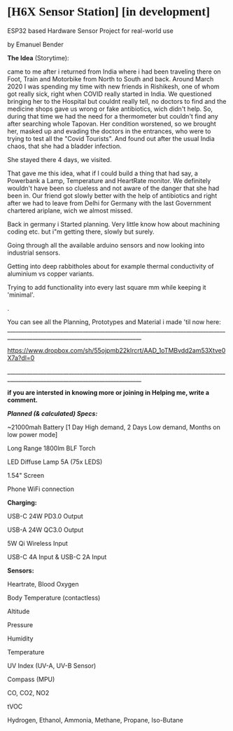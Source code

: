 
<h1 style="font-family:verdana;">[H6X Sensor Station] [in development]</h1>
ESP32 based Hardware Sensor Project for real-world use
<p>by Emanuel Bender

<p><b>The Idea</b> (Storytime):<p/>

<p>
came to me after i returned from India where i had been traveling there on Foot, Train and Motorbike from North to South and back. 
Around March 2020 I was spending my time with new friends in Rishikesh, one of whom got really sick, right when COVID really started in India.
We questioned bringing her to the Hospital but couldnt really tell, no doctors to find and the medicine shops gave us wrong or fake antibiotics, wich didn't help.
So, during that time we had the need for a thermometer but couldn't find any after searching whole Tapovan.
Her condition worstened, so we brought her, masked up and evading the doctors in the entrances, who were to trying to test all the "Covid Tourists".
And found out after the usual India chaos, that she had a bladder infection. 
<p>She stayed there 4 days, we visited.
<p>That gave me this idea, what if I could build a thing that had say, a Powerbank a Lamp, Temperature and HeartRate monitor.
We definitely wouldn't have been so clueless and not aware of the danger that she had been in.
Our friend got slowly better with the help of antibiotics and right after we had to leave from Delhi for Germany with the last 
Government chartered ariplane, wich we almost missed.<p/>

Back in germany i Started planning. Very little know how about machining coding etc. but i"m getting there, slowly but surely.
<p>Going through all the available arduino sensors and now looking into industrial sensors.
<p>Getting into deep rabbitholes about for example thermal conductivity of aluminium vs copper variants.
<p>Trying to add functionality into every last square mm while keeping it 'minimal'.
<p>.
<p>
<p>
You can see all the Planning, Prototypes and Material i made 'til now here:
______________________________________________________________________________________________________________________________
<p>

https://www.dropbox.com/sh/55ojpmb22klrcrt/AAD_1oTMBvdd2am53Xtve0X7a?dl=0
<p>______________________________________________________________________________________________________________________________
<p>
<b>if you are intersted in knowing more or joining in Helping me, write a comment.</b>
<p>    <p/>


<p><i><b> Planned (& calculated) Specs:</b></i><p/>

<p/>~21000mah Battery [1 Day High demand, 2 Days Low demand, Months on low power mode]
<p>Long Range 1800lm BLF Torch
<p>LED Diffuse Lamp 5A (75x LEDS)
<p>1.54" Screen<p/>
<p>Phone WiFi connection

<p><b>Charging:</b><p/>
<p>USB-C 24W PD3.0 Output<p/>
<p>USB-A 24W QC3.0 Output<p/>
<p>5W Qi Wireless Input<p/>
<p>USB-C 4A Input & USB-C 2A Input<p/>

<p><b> Sensors:</b>
<p>Heartrate, Blood Oxygen
<p>Body Temperature (contactless)
<p>Altitude
<p>Pressure
<p>Humidity
<p>Temperature
<p>UV Index (UV-A, UV-B Sensor)
<p>Compass (MPU)<p/>

<p>CO, CO2, NO2
<p>tVOC
<p>Hydrogen, Ethanol, Ammonia, Methane, Propane, Iso-Butane<p/>




